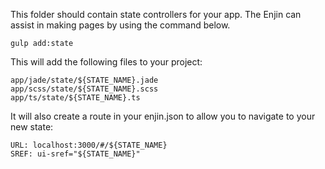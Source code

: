 This folder should contain state controllers for your app.  The Enjin can assist in making pages by using the command below.

```gulp add:state```

This will add the following files to your project:
```
app/jade/state/${STATE_NAME}.jade
app/scss/state/${STATE_NAME}.scss
app/ts/state/${STATE_NAME}.ts
``` 

It will also create a route in your enjin.json to allow you to navigate to your new state:
```
URL: localhost:3000/#/${STATE_NAME}
SREF: ui-sref="${STATE_NAME}"
```